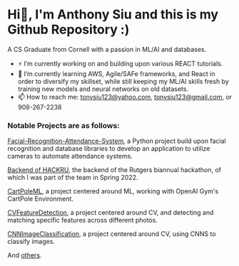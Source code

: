 # Hi👋, I'm Anthony Siu and this is my Github Repository :)

A CS Graduate from Cornell with a passion in ML/AI and databases.


- ⚡ I’m currently working on and building upon various REACT tutorials.
- 🌱 I’m currently learning AWS, Agile/SAFe frameworks, and React in order to diversify my skillset, while still keeping my ML/AI skills fresh by training new models and neural networks on old datasets.
- 📫 How to reach me: tonysiu123@yahoo.com, tonysiu123@gmail.com, or 908-267-2238



### Notable Projects are as follows:

[Facial-Recognition-Attendance-System](https://github.com/anthonysiu2000/Facial-Recognition-Attendance-System), a Python project build upon facial recognition and database libraries to develop an application to utilize cameras to automate attendance systems.


[Backend of HACKRU](https://github.com/anthonysiu2000/LCS), the backend of the Rutgers biannual hackathon, of which I was part of the team in Spring 2022.


[CartPoleML](https://github.com/anthonysiu2000/CartPoleML), a project centered around ML, working with OpenAI Gym's CartPole Environment.


[CVFeatureDetection](https://github.com/anthonysiu2000/CVFeatureDetection), a project centered around CV, and detecting and matching specific features across different photos.


[CNNImageClassification](https://github.com/anthonysiu2000/CNNImageClassification), a project centered around CV, using CNNS to classify images.



And [others](https://github.com/anthonysiu2000?tab=repositories).
